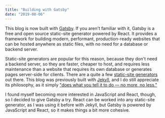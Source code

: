 ```yaml
---
title: "Building with Gatsby"
date: "2019-08-06"
---
```


This blog is now built with [Gatsby](https://www.gatsbyjs.org/). If you aren't familiar with it, Gatsby is a free and open source static-site generator powered by React. It provides a framework for building modern, performant, production-ready websites that can be hosted anywhere as static files, with no need for a database or backend server.

Static-site generators are popular for this reason, because they don't need a backend server, so they are faster, cheaper to host, and requires less maintenance than a website that requires its own database or generates pages server-side for clients. There are a quite a few [static-site generators](https://staticsitegenerators.net/) out there. This blog was previously built with [Jekyll](https://jekyllrb.com/), and I do still appreciate its philosophy, as it simply ["does what you tell it to do — no more, no less."](https://github.com/jekyll/jekyll#philosophy)

I found myself becoming more interested in JavaScript and React, though, so I decided to give Gatsby a try. React can be worked into any static-site generator, as I was using it before with Jekyll, but Gatsby is powered by JavaScript and React, so it makes things a bit more cohesive.